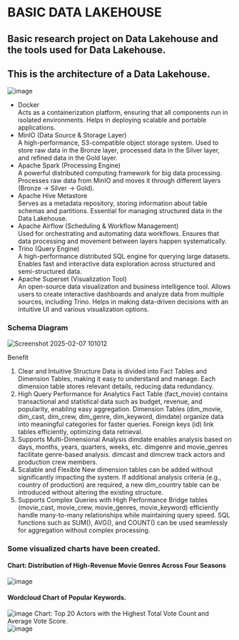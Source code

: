# BASIC DATA LAKEHOUSE
## Basic research project on Data Lakehouse and the tools used for Data Lakehouse.
## This is the architecture of a Data Lakehouse.
![image](https://github.com/user-attachments/assets/c7c8a51e-d0ec-4cbd-82a5-23f71182ea75)


+ Docker <br>
Acts as a containerization platform, ensuring that all components run in isolated environments.
Helps in deploying scalable and portable applications.
+ MinIO (Data Source & Storage Layer)<br>
A high-performance, S3-compatible object storage system.
Used to store raw data in the Bronze layer, processed data in the Silver layer, and refined data in the Gold layer.
+ Apache Spark (Processing Engine)<br>
A powerful distributed computing framework for big data processing.
Processes raw data from MinIO and moves it through different layers (Bronze → Silver → Gold).
+ Apache Hive Metastore<br>
Serves as a metadata repository, storing information about table schemas and partitions.
Essential for managing structured data in the Data Lakehouse.
+ Apache Airflow (Scheduling & Workflow Management)<br>
Used for orchestrating and automating data workflows.
Ensures that data processing and movement between layers happen systematically.
+ Trino (Query Engine)<br>
A high-performance distributed SQL engine for querying large datasets.
Enables fast and interactive data exploration across structured and semi-structured data.
+ Apache Superset (Visualization Tool) <br>
An open-source data visualization and business intelligence tool.
Allows users to create interactive dashboards and analyze data from multiple sources, including Trino.
Helps in making data-driven decisions with an intuitive UI and various visualization options.

### Schema Diagram <br>

![Screenshot 2025-02-07 101012](https://github.com/user-attachments/assets/16c64b98-e5d1-4992-9d2c-7d9e1ae4aee7)

Benefit <br>
1. Clear and Intuitive Structure
Data is divided into Fact Tables and Dimension Tables, making it easy to understand and manage.
Each dimension table stores relevant details, reducing data redundancy.
2. High Query Performance for Analytics
Fact Table (fact_movie) contains transactional and statistical data such as budget, revenue, and popularity, enabling easy aggregation.
Dimension Tables (dim_movie, dim_cast, dim_crew, dim_genre, dim_keyword, dimdate) organize data into meaningful categories for faster queries.
Foreign keys (id) link tables efficiently, optimizing data retrieval.
3. Supports Multi-Dimensional Analysis
dimdate enables analysis based on days, months, years, quarters, weeks, etc.
dimgenre and movie_genres facilitate genre-based analysis.
dimcast and dimcrew track actors and production crew members.
4. Scalable and Flexible
New dimension tables can be added without significantly impacting the system.
If additional analysis criteria (e.g., country of production) are required, a new dim_country table can be introduced without altering the existing structure.
5. Supports Complex Queries with High Performance
Bridge tables (movie_cast, movie_crew, movie_genres, movie_keyword) efficiently handle many-to-many relationships while maintaining query speed.
SQL functions such as SUM(), AVG(), and COUNT() can be used seamlessly for aggregation without complex processing.

### Some visualized charts have been created.
#### Chart: Distribution of High-Revenue Movie Genres Across Four Seasons <br>
![image](https://github.com/user-attachments/assets/8cfbf7a9-74af-43fd-8fa8-2296388fc595)
#### Wordcloud Chart of Popular Keywords. <br>
![image](https://github.com/user-attachments/assets/13d99260-033f-4f77-8417-28705494f9c5)
Chart: Top 20 Actors with the Highest Total Vote Count and Average Vote Score. <br>
![image](https://github.com/user-attachments/assets/36eaa027-3a5d-485d-85aa-d33761b929f6)












